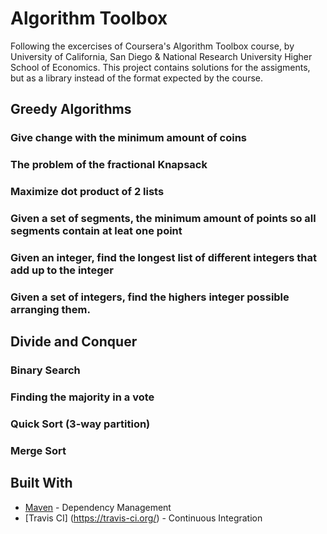 # Algorithm Toolbox

Following the excercises of Coursera's Algorithm Toolbox course, by University of California, San Diego & National
Research University Higher School of Economics. This project contains solutions for the assigments, but as a library
instead of the format expected by the course.

## Greedy Algorithms

### Give change with the minimum amount of coins
### The problem of the fractional Knapsack
### Maximize dot product of 2 lists
### Given a set of segments, the minimum amount of points so all segments contain at leat one point
### Given an integer, find the longest list of different integers that add up to the integer
### Given a set of integers, find the highers integer possible arranging them.


## Divide and Conquer

### Binary Search
### Finding the majority in a vote
### Quick Sort (3-way partition)
### Merge Sort



## Built With

* [Maven](https://maven.apache.org/) - Dependency Management
* [Travis CI] (https://travis-ci.org/) - Continuous Integration
